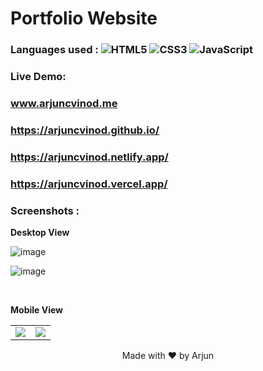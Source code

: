 
# Portfolio Website

### Languages used : ![HTML5](https://img.shields.io/badge/html5-%23E34F26.svg?style=flat&logo=html5&logoColor=white) ![CSS3](https://img.shields.io/badge/css3-%231572B6.svg?style=flat&logo=css3&logoColor=white)  ![JavaScript](https://img.shields.io/badge/javascript-%23323330.svg?style=flat&logo=javascript&logoColor=%23F7DF1E)
### Live Demo:
### www.arjuncvinod.me
### https://arjuncvinod.github.io/
 ### https://arjuncvinod.netlify.app/
 ### https://arjuncvinod.vercel.app/
 
### Screenshots :

**Desktop View** <br>

![image](https://github.com/arjuncvinod/arjuncvinod.github.io/assets/68469520/8cf72fa0-d934-4d21-a9d2-e11acc28c0d1)

![image](https://github.com/arjuncvinod/arjuncvinod.github.io/assets/68469520/0e502839-5e08-4258-b144-aa4ea1156492)


<br>

**Mobile View** <br>

<table>
 <tr>
  <td> <img src="https://github.com/arjuncvinod/arjuncvinod.github.io/assets/68469520/e12a1d7d-f1f2-4cea-a18f-6ee3bef4845b"/> </td>
  <td> <img src="https://github.com/arjuncvinod/arjuncvinod.github.io/assets/68469520/1a216aac-c674-4882-9149-de083ffe8fb9"/> </td>
 </tr>
</table>

<p align=center> Made with ❤️ by Arjun </p>




